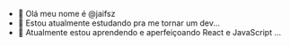 - 👋 Olá meu nome é @jaifsz
- 👀 Estou atualmente estudando pra me tornar um dev...
- 🌱 Atualmente estou aprendendo e aperfeiçoando React e JavaScript ...


<!---
jaifsz/jaifsz is a ✨ special ✨ repository because its `README.md` (this file) appears on your GitHub profile.
You can click the Preview link to take a look at your changes.
--->
